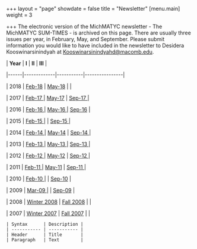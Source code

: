 +++
layout = "page"
showdate = false
title = "Newsletter"
[menu.main]
weight = 3

+++
The electronic version of the MichMATYC newsletter - The MichMATYC SUM-TIMES - is archived on this page. There are usually three issues per year, in February, May, and September. Please submit information you would like to have included in the newsletter to Desidera Kooswinarsinindyah at [Kooswinarsinindyahd@macomb.edu](mailto:Koowinarsinindyahd@macomb.edu).

| **Year** | **I**           | **II**        | **III**            |

|------|-------------|-----------|----------------|

| 2018 | [Feb-18](http://www.michmatyc.org/Newsletters/MichMatycNewsletterFebruary2018.pdf)      | [May-18](http://www.michmatyc.org/Newsletters/MichMATYCNewsletterMay2018.pdf)    |                |

| 2017 | [Feb-17 ](http://www.michmatyc.org/Newsletters/MichMatycNewsletterFebruary2017.pdf)     | [May-17](http://www.michmatyc.org/Newsletters/MichMatycNewsletterMay2017.pdf)    | [Sep-17 ](http://www.michmatyc.org/Newsletters/MichMatycNewsletterSept2017.pdf)        |

| 2016 | [Feb-16  ](http://www.michmatyc.org/Newsletters/MichMatycNewsletterFebruary2016.pdf)    | [May-16 ](http://www.michmatyc.org/Newsletters/MichMATYCMay16.pdf)   | [Sep-16](http://www.michmatyc.org/Newsletters/MichMATYCSept16.pdf)         |

| 2015 | [Feb-15 ](http://www.michmatyc.org/Newsletters/MichMatycNewsletterFebruary2015.pdf)     |           | [Sep-15   ](http://www.michmatyc.org/Newsletters/MichMATYCSept15.pdf)      |

| 2014 | [Feb-14 ](http://www.michmatyc.org/Newsletters/MichMatycNewsletterFeb2014.pdf)     | [May-14](http://www.michmatyc.org/Newsletters/MichMatycNewsletterMay2014.pdf)    | [Sep-14 ](http://www.michmatyc.org/Newsletters/MichMatycNewsletterSept2014.pdf)        |

| 2013 | [Feb-13 ](http://www.michmatyc.org/Newsletters/MichMATYCNewsletterFebruary_2013.pdf)     | [May-13 ](http://www.michmatyc.org/Newsletters/MichMatycNewsletterMay_2013.pdf)   | [Sep-13  ](http://www.michmatyc.org/Newsletters/MichMatycNewsletterSeptember%202013.pdf)       |

| 2012 | [Feb-12 ](http://www.michmatyc.org/Newsletters/Feb%202012%20MichMATYC%20Newsletter.pdf)     | [May-12](http://www.michmatyc.org/Newsletters/May%202012%20MichMATYC%20Newsletter.pdf)    | [Sep-12  ](http://www.michmatyc.org/Newsletters/Sept%202012%20MichMATYC%20Newsletter.pdf)       |

| 2011 | [Feb-11 ](http://www.michmatyc.org/Newsletters/Feb2011MichMATYCNewsletter.pdf)     | [May-11](http://www.michmatyc.org/Newsletters/May2011MichMATYCNewsletter.pdf)    | [Sep-11  ](http://www.michmatyc.org/Newsletters/Sept2011MichMATYCnewsletter.pdf)       |

| 2010 | [Feb-10 ](http://www.michmatyc.org/Newsletters/Feb2010MichMATYCnewsletter.pdf)     |           | [Sep-10](http://www.michmatyc.org/Newsletters/Sept2010MichMATYCnewsletter.pdf) |

| 2009 | [Mar-09  ](http://www.michmatyc.org/Newsletters/March2009MichMATYCnewsletter.pdf)    |           | [Sep-09](http://www.michmatyc.org/Newsletters/Sept2009MichMATYCnewsletter.pdf) |

| 2008 | [Winter 2008](http://www.michmatyc.org/Newsletters/WI2008newsletter.pdf) | [Fall 2008](http://www.michmatyc.org/Newsletters/FA2008newsletter.pdf) |                |

| 2007 | [Winter 2007](http://www.michmatyc.org/Newsletters/WI2007newsletter.pdf) | [Fall 2007](http://www.michmatyc.org/Newsletters/FA2007newsletter.pdf) |                |

    | Syntax      | Description |
    | ----------- | ----------- |
    | Header      | Title       |
    | Paragraph   | Text        |
